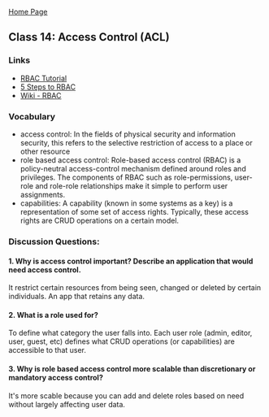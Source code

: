 [Home Page](https://sueduclos.github.io/reading-notes/)

## Class 14: Access Control (ACL)

### Links                                                       

- [RBAC Tutorial](https://www.youtube.com/watch?v=C4NP8Eon3cA)                                                           
- [5 Steps to RBAC](https://www.csoonline.com/article/3060780/security/5-steps-to-simple-role-based-access-control.html) 
- [Wiki - RBAC](https://en.wikipedia.org/wiki/Role-based_access_control)                                                 


### Vocabulary
- access control: In the fields of physical security and information security, this refers to the selective restriction of access to a place or other resource 
- role based access control: Role-based access control (RBAC) is a policy-neutral access-control mechanism defined around roles and privileges. The components of RBAC such as role-permissions, user-role and role-role relationships make it simple to perform user assignments.
- capabilities: A capability (known in some systems as a key) is a representation of some set of access rights. Typically, these access rights are CRUD operations on a certain model.

### Discussion Questions:

#### 1. Why is access control important? Describe an application that would need access control.
It restrict certain resources from being seen, changed or deleted by certain individuals. An app that retains any data. 

#### 2. What is a role used for?
To define what category the user falls into. Each user role (admin, editor, user, guest, etc) defines what CRUD operations (or capabilities) are accessible to that user. 

#### 3. Why is role based access control more scalable than discretionary or mandatory access control? 
It's more scable because you can add and delete roles based on need without largely affecting user data.
